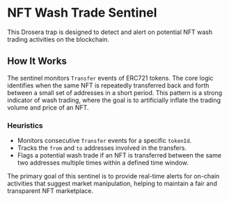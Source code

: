 # NFT Wash Trade Sentinel

This Drosera trap is designed to detect and alert on potential NFT wash trading activities on the blockchain.

## How It Works

The sentinel monitors `Transfer` events of ERC721 tokens. The core logic identifies when the same NFT is repeatedly transferred back and forth between a small set of addresses in a short period. This pattern is a strong indicator of wash trading, where the goal is to artificially inflate the trading volume and price of an NFT.

### Heuristics

- Monitors consecutive `Transfer` events for a specific `tokenId`.
- Tracks the `from` and `to` addresses involved in the transfers.
- Flags a potential wash trade if an NFT is transferred between the same two addresses multiple times within a defined time window.

The primary goal of this sentinel is to provide real-time alerts for on-chain activities that suggest market manipulation, helping to maintain a fair and transparent NFT marketplace.
